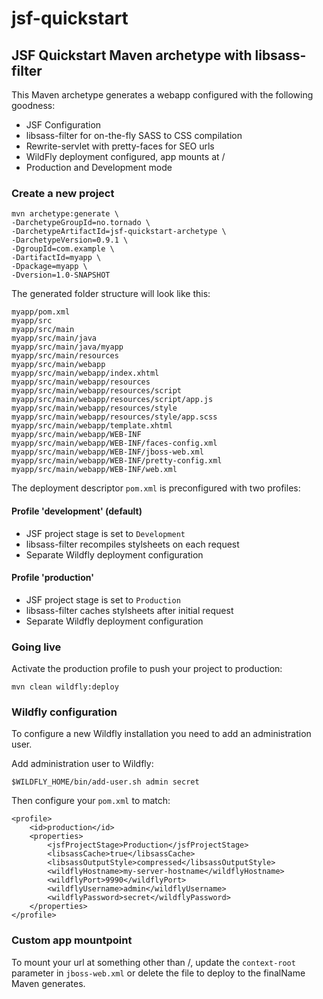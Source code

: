 # jsf-quickstart

## JSF Quickstart Maven archetype with libsass-filter

This Maven archetype generates a webapp configured with the following goodness:

 - JSF Configuration
 - libsass-filter for on-the-fly SASS to CSS compilation
 - Rewrite-servlet with pretty-faces for SEO urls
 - WildFly deployment configured, app mounts at /
 - Production and Development mode
    
### Create a new project

    mvn archetype:generate \
    -DarchetypeGroupId=no.tornado \
    -DarchetypeArtifactId=jsf-quickstart-archetype \
    -DarchetypeVersion=0.9.1 \
    -DgroupId=com.example \
    -DartifactId=myapp \
    -Dpackage=myapp \
    -Dversion=1.0-SNAPSHOT

The generated folder structure will look like this:

    myapp/pom.xml
    myapp/src
    myapp/src/main
    myapp/src/main/java
    myapp/src/main/java/myapp
    myapp/src/main/resources
    myapp/src/main/webapp
    myapp/src/main/webapp/index.xhtml
    myapp/src/main/webapp/resources
    myapp/src/main/webapp/resources/script
    myapp/src/main/webapp/resources/script/app.js
    myapp/src/main/webapp/resources/style
    myapp/src/main/webapp/resources/style/app.scss
    myapp/src/main/webapp/template.xhtml
    myapp/src/main/webapp/WEB-INF
    myapp/src/main/webapp/WEB-INF/faces-config.xml
    myapp/src/main/webapp/WEB-INF/jboss-web.xml
    myapp/src/main/webapp/WEB-INF/pretty-config.xml
    myapp/src/main/webapp/WEB-INF/web.xml
    
The deployment descriptor `pom.xml` is preconfigured with two profiles:

#### Profile 'development' (default)
    
- JSF project stage is set to `Development`
- libsass-filter recompiles stylsheets on each request
- Separate Wildfly deployment configuration
     
#### Profile 'production'
    
- JSF project stage is set to `Production`
- libsass-filter caches stylsheets after initial request
- Separate Wildfly deployment configuration

### Going live

Activate the production profile to push your project to production:

    mvn clean wildfly:deploy

### Wildfly configuration

To configure a new Wildfly installation you need to add an administration user.

Add administration user to Wildfly:

    $WILDFLY_HOME/bin/add-user.sh admin secret

Then configure your `pom.xml` to match:

    <profile>
        <id>production</id>
        <properties>
            <jsfProjectStage>Production</jsfProjectStage>
            <libsassCache>true</libsassCache>
            <libsassOutputStyle>compressed</libsassOutputStyle>
            <wildflyHostname>my-server-hostname</wildflyHostname>
            <wildflyPort>9990</wildflyPort>
            <wildflyUsername>admin</wildflyUsername>
            <wildflyPassword>secret</wildflyPassword>
        </properties>
    </profile>

### Custom app mountpoint

To mount your url at something other than /, update the `context-root` parameter in
`jboss-web.xml` or delete the file to deploy to the finalName Maven generates.